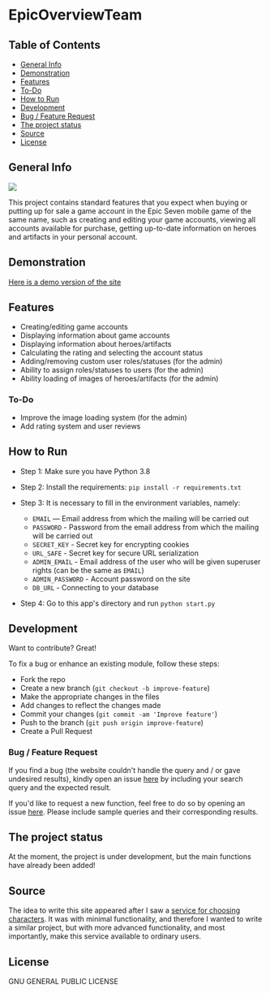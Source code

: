 # EpicOverviewTeam

## Table of Contents
-   [General Info](https://github.com/CookIsGood/epicoverviewteam#generalinfo)
-   [Demonstration](https://github.com/CookIsGood/epicoverviewteam#demonstration)
-   [Features](https://github.com/CookIsGood/epicoverviewteam#features)
-   [To-Do](https://github.com/CookIsGood/epicoverviewteam#todo)
-   [How to Run](https://github.com/CookIsGood/epicoverviewteam#howtorun)
-   [Development](https://github.com/CookIsGood/epicoverviewteam#development)
-   [Bug / Feature Request](https://github.com/CookIsGood/epicoverviewteam#bug--feature-request) 
-   [The project status](https://github.com/CookIsGood/epicoverviewteam#theprojectstatus)
-   [Source](https://github.com/CookIsGood/epicoverviewteam#source)
-   [License](https://github.com/CookIsGood/epicoverviewteam#license)


## [](https://github.com/CookIsGood/epicoverviewteam#generalinfo)General Info
![](https://b.radikal.ru/b36/2109/c3/c72160cfc821.png)

This project contains standard features that you expect when buying or putting up for sale a game account in the Epic Seven mobile game of the same name, such as creating and editing your game accounts, viewing all accounts available for purchase, getting up-to-date information on heroes and artifacts in your personal account.

## [](https://github.com/CookIsGood/epicoverviewteam#demonstration)Demonstration
[Here is a demo version of the site](https://epicoverviewteam.herokuapp.com/)

## [](https://github.com/CookIsGood/epicoverviewteam#features)Features
- Creating/editing game accounts
- Displaying information about game accounts
- Displaying information about heroes/artifacts
- Calculating the rating and selecting the account status
- Adding/removing custom user roles/statuses (for the admin)
- Ability to assign roles/statuses to users (for the admin)
- Ability loading of images of heroes/artifacts (for the admin)

### [](https://github.com/CookIsGood/epicoverviewteam#todo)To-Do
- Improve the image loading system (for the admin)
- Add rating system and user reviews


## [](https://github.com/CookIsGood/epicoverviewteam#howtorun)How to Run
-   Step 1: Make sure you have Python 3.8
    
-   Step 2: Install the requirements: `pip install -r requirements.txt`

-   Step 3: It is necessary to fill in the environment variables, namely:
    - `EMAIL` — Email address from which the mailing will be carried out
    - `PASSWORD` - Password from the email address from which the mailing will be carried out
    - `SECRET_KEY` - Secret key for encrypting cookies
    - `URL_SAFE` - Secret key for secure URL serialization
    - `ADMIN_EMAIL` - Email address of the user who will be given superuser rights (can be the same as `EMAIL`)
    - `ADMIN_PASSWORD` - Account password on the site
    - `DB_URL` - Connecting to your database
    
-   Step 4: Go to this app's directory and run `python start.py`

## [](https://github.com/CookIsGood/epicoverviewteam#development)Development
Want to contribute? Great!

To fix a bug or enhance an existing module, follow these steps:

-   Fork the repo
-   Create a new branch (`git checkout -b improve-feature`)
-   Make the appropriate changes in the files
-   Add changes to reflect the changes made
-   Commit your changes (`git commit -am 'Improve feature'`)
-   Push to the branch (`git push origin improve-feature`)
-   Create a Pull Request

### [](https://github.com/CookIsGood/epicoverviewteam#bug--feature-request)Bug / Feature Request
If you find a bug (the website couldn't handle the query and / or gave undesired results), kindly open an issue [here](https://github.com/CookIsGood/epicoverviewteam/issues/new) by including your search query and the expected result.

If you'd like to request a new function, feel free to do so by opening an issue [here](https://github.com/CookIsGood/epicoverviewteam/issues/new). Please include sample queries and their corresponding results.

## [](https://github.com/CookIsGood/epicoverviewteam#theprojectstatus)The project status
At the moment, the project is under development, but the main functions have already been added!

## [](https://github.com/CookIsGood/epicoverviewteam#source)Source
The idea to write this site appeared after I saw a [service for choosing characters](http://npc233.com/play/index.php/Home/Game/ep_ss). It was with minimal functionality, and therefore I wanted to write a similar project, but with more advanced functionality, and most importantly, make this service available to ordinary users.

## [](https://github.com/CookIsGood/epicoverviewteam#license)License
GNU GENERAL PUBLIC LICENSE




